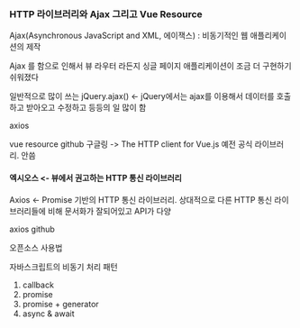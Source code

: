 ### HTTP 라이브러리와 Ajax 그리고 Vue Resource

Ajax(Asynchronous JavaScript and XML, 에이잭스) : 비동기적인 웹 애플리케이션의 제작

Ajax 를 함으로 인해서 뷰 라우터 라든지 싱글 페이지 애플리케이션이 조금 더 구현하기 쉬워졌다

일반적으로 많이 쓰는 jQuery.ajax()  <- jQuery에서는 ajax를 이용해서 데이터를 호출하고 받아오고 수정하고 등등의 일 많이 함 



axios

vue resource github 구글링 -> The HTTP client for Vue.js 예전 공식 라이브러리. 안씀



#### 엑시오스 <- 뷰에서 권고하는 HTTP 통신 라이브러리

Axios <- Promise 기반의 HTTP 통신 라이브러리. 상대적으로 다른 HTTP 통신 라이브러리들에 비해 문서화가 잘되어있고 API가 다양



axios github

오픈소스 사용법



자바스크립트의 비동기 처리 패턴

1. callback
2. promise
3. promise + generator
4. async & await






